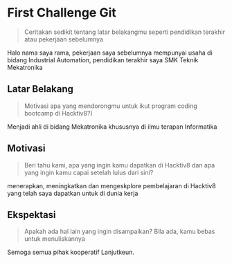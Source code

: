 # First Challenge Git

> Ceritakan sedikit tentang latar belakangmu seperti pendidikan terakhir atau pekerjaan sebelumnya

Halo nama saya rama, pekerjaan saya sebelumnya mempunyai usaha di bidang Industrial Automation, pendidikan terakhir saya SMK Teknik Mekatronika

## Latar Belakang

> Motivasi apa yang mendorongmu untuk ikut program coding bootcamp di Hacktiv8?)

Menjadi ahli di bidang Mekatronika khususnya di ilmu terapan Informatika

## Motivasi

> Beri tahu kami, apa yang ingin kamu dapatkan di Hacktiv8 dan apa yang ingin kamu capai setelah lulus dari sini?

menerapkan, meningkatkan dan mengeskplore pembelajaran di Hacktiv8 yang telah saya dapatkan untuk di dunia kerja

## Ekspektasi

> Apakah ada hal lain yang ingin disampaikan? Bila ada, kamu bebas untuk menuliskannya

Semoga semua pihak kooperatif
Lanjutkeun.